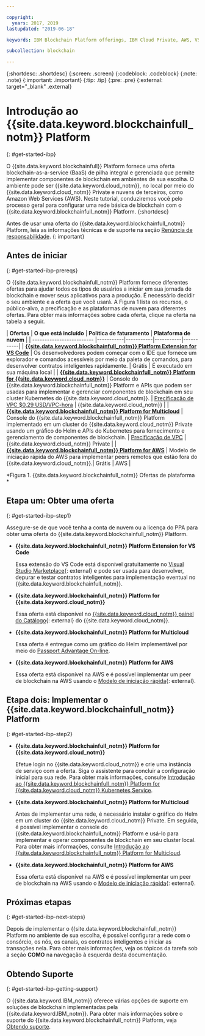 ```yaml
---

copyright:
  years: 2017, 2019
lastupdated: "2019-06-18"

keywords: IBM Blockchain Platform offerings, IBM Cloud Private, AWS, VS code extension, IBM Cloud

subcollection: blockchain

---
```


{:shortdesc: .shortdesc}
{:screen: .screen}
{:codeblock: .codeblock}
{:note: .note}
{:important: .important}
{:tip: .tip}
{:pre: .pre}
{:external: target="_blank" .external}

# Introdução ao  {{site.data.keyword.blockchainfull_notm}}  Platform
{: #get-started-ibp}

O {{site.data.keyword.blockchainfull}} Platform fornece uma oferta blockchain-as-a-service (BaaS) de pilha integral e gerenciada que permite implementar componentes de blockchain em ambientes de sua escolha. O ambiente pode ser {{site.data.keyword.cloud_notm}}, no local por meio do {{site.data.keyword.cloud_notm}} Private e nuvens de terceiros, como Amazon Web Services (AWS). Neste tutorial, conduziremos você pelo processo geral para configurar uma rede básica de blockchain com o {{site.data.keyword.blockchainfull_notm}} Platform.
{:shortdesc}

Antes de usar uma oferta do {{site.data.keyword.blockchainfull_notm}} Platform, leia as informações técnicas e de suporte na seção [Renúncia de responsabilidade](/docs/services/blockchain?topic=blockchain-disclaimer#disclaimer).
{: important}


## Antes de iniciar
{: #get-started-ibp-prereqs}

O {{site.data.keyword.blockchainfull_notm}} Platform fornece diferentes ofertas para ajudar todos os tipos de usuários a iniciar em sua jornada de blockchain e mover seus aplicativos para a produção. É necessário decidir o seu ambiente e a oferta que você usará. A Figura 1 lista os recursos, o público-alvo, a precificação e as plataformas de nuvem para diferentes ofertas. Para obter mais informações sobre cada oferta, clique na oferta na tabela a seguir.

| **Ofertas** | **O que está incluído** | **Política de faturamento** | **Plataforma de nuvem** |
| ------------------------- |-----------|-----------|-----------|-----------|
| [**{{site.data.keyword.blockchainfull_notm}} Platform Extension for VS Code**](/docs/services/blockchain?topic=blockchain-develop-vscode#develop-vscode) | Os desenvolvedores podem começar com o IDE que fornece um explorador e comandos acessíveis por meio da paleta de comandos, para desenvolver contratos inteligentes rapidamente. | Grátis | É executado em sua máquina local |
| [**{{site.data.keyword.blockchainfull_notm}} Platform for {{site.data.keyword.cloud_notm}}**](/docs/services/blockchain/howto?topic=blockchain-ibp-console-overview#ibp-console-overview) | Console do {{site.data.keyword.blockchainfull_notm}} Platform e APIs que podem ser usadas para implementar e gerenciar componentes de blockchain em seu cluster Kubernetes do {{site.data.keyword.cloud_notm}}. | [Precificação de VPC $0,29 USD/VPC-hora](/docs/services/blockchain/howto?topic=blockchain-ibp-saas-pricing) | {{site.data.keyword.cloud_notm}} |
| [**{{site.data.keyword.blockchainfull_notm}} Platform for Multicloud**](/docs/services/blockchain?topic=blockchain-console-icp-about#console-icp-about) | Console do {{site.data.keyword.blockchainfull_notm}} Platform implementado em um cluster do {{site.data.keyword.cloud_notm}} Private usando um gráfico do Helm e APIs do Kubernetes para fornecimento e gerenciamento de componentes de blockchain. | [Precificação de VPC](/docs/services/blockchain?topic=blockchain-ibp-software-pricing) | {{site.data.keyword.cloud_notm}} Private |
| [**{{site.data.keyword.blockchainfull_notm}} Platform for AWS**](/docs/services/blockchain/howto?topic=blockchain-remote-peer-aws-about#remote-peer-aws-about) | Modelo de iniciação rápida do AWS para implementar peers remotos que estão fora do {{site.data.keyword.cloud_notm}}.| Grátis | AWS |

*Figura 1. {{site.data.keyword.blockchainfull_notm}} Ofertas de plataforma *


## Etapa um: Obter uma oferta
{: #get-started-ibp-step1}

Assegure-se de que você tenha a conta de nuvem ou a licença do PPA para obter uma oferta do {{site.data.keyword.blockchainfull_notm}} Platform.

* **{{site.data.keyword.blockchainfull_notm}} Platform Extension for VS Code**

  Essa extensão do VS Code está disponível gratuitamente no [Visual Studio Marketplace](https://marketplace.visualstudio.com/items?itemName=IBMBlockchain.ibm-blockchain-platform){: external} e pode ser usada para desenvolver, depurar e testar contratos inteligentes para implementação eventual no {{site.data.keyword.blockchainfull_notm}}.

* **{{site.data.keyword.blockchainfull_notm}} Platform for {{site.data.keyword.cloud_notm}}**

  Essa oferta está disponível no [{{site.data.keyword.cloud_notm}} painel do Catálogo](https://cloud.ibm.com/catalog){: external} do {{site.data.keyword.cloud_notm}}.

* **{{site.data.keyword.blockchainfull_notm}} Platform for Multicloud**

  Essa oferta é entregue como um gráfico do Helm implementável por meio do [Passport Advantage On-line](https://www.ibm.com/software/passportadvantage/pao_customer.html).

* **{{site.data.keyword.blockchainfull_notm}} Platform for AWS**

  Essa oferta está disponível na AWS e é possível implementar um peer de blockchain na AWS usando o [Modelo de iniciação rápida](https://aws.amazon.com/quickstart/architecture/ibm-blockchain-platform/){: external}.

## Etapa dois: Implementar o  {{site.data.keyword.blockchainfull_notm}}  Platform
{: #get-started-ibp-step2}

* **{{site.data.keyword.blockchainfull_notm}} Platform for {{site.data.keyword.cloud_notm}}**

  Efetue login no {{site.data.keyword.cloud_notm}} e crie uma instância de serviço com a oferta. Siga o assistente para concluir a configuração inicial para sua rede. Para obter mais informações, consulte [Introdução ao {{site.data.keyword.blockchainfull_notm}} Platform for {{site.data.keyword.cloud_notm}} Kubernetes Service](/docs/services/blockchain/howto?topic=blockchain-ibp-v2-deploy-iks#ibp-v2-deploy-iks).

* **{{site.data.keyword.blockchainfull_notm}} Platform for Multicloud**

  Antes de implementar uma rede, é necessário instalar o gráfico do Helm em um cluster do {{site.data.keyword.cloud_notm}} Private. Em seguida, é possível implementar o console do {{site.data.keyword.blockchainfull_notm}} Platform e usá-lo para implementar e operar componentes de blockchain em seu cluster local. Para obter mais informações, consulte [Introdução ao {{site.data.keyword.blockchainfull_notm}} Platform for Multicloud](/docs/services/blockchain?topic=blockchain-get-started-console-icp#get-started-console-icp).

* **{{site.data.keyword.blockchainfull_notm}} Platform for AWS**

  Essa oferta está disponível na AWS e é possível implementar um peer de blockchain na AWS usando o [Modelo de iniciação rápida](https://aws.amazon.com/quickstart/architecture/ibm-blockchain-platform/){: external}.

## Próximas etapas
{: #get-started-ibp-next-steps}

Depois de implementar o {{site.data.keyword.blockchainfull_notm}} Platform no ambiente de sua escolha, é possível configurar a rede com o consórcio, os nós, os canais, os contratos inteligentes e iniciar as transações nela. Para obter mais informações, veja os tópicos da tarefa sob a seção **COMO** na navegação à esquerda desta documentação.

## Obtendo Suporte
{: #get-started-ibp-getting-support}

O {{site.data.keyword.IBM_notm}} oferece várias opções de suporte em soluções de blockchain implementadas pela {{site.data.keyword.IBM_notm}}. Para obter mais informações sobre o suporte do {{site.data.keyword.blockchainfull_notm}} Platform, veja [Obtendo suporte](/docs/services/blockchain?topic=blockchain-blockchain-support#blockchain-support).
